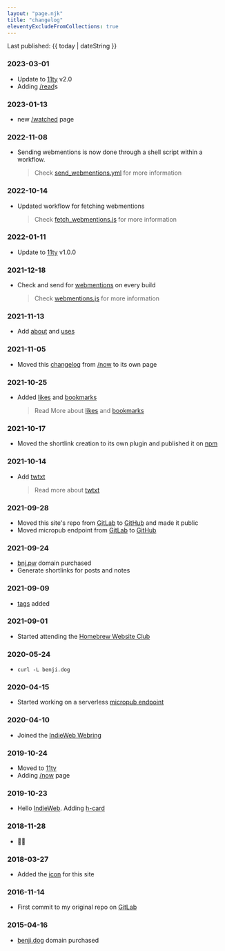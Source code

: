 ```yaml
---
layout: "page.njk"
title: "changelog"
eleventyExcludeFromCollections: true
---
```


Last published: {{ today | dateString }}

### 2023-03-01
- Update to [11ty](https://11ty.dev) v2.0
- Adding [/read](/read)s

### 2023-01-13
- new [/watched](/watched) page

### 2022-11-08
- Sending webmentions is now done through a shell script within a workflow.
	> Check [send_webmentions.yml](https://github.com/benjifs/benji/blob/main/.github/workflows/send_webmentions.yml) for more information

### 2022-10-14
- Updated workflow for fetching webmentions
	> Check [fetch_webmentions.js](https://github.com/benjifs/benji/blob/main/fetch_webmentions.js) for more information

### 2022-01-11
- Update to [11ty](https://11ty.dev) v1.0.0

### 2021-12-18
- Check and send for [webmentions](https://indieweb.org/Webmention) on every build
	> Check [webmentions.js](https://github.com/benjifs/benji/blob/main/webmentions.js) for more information

### 2021-11-13
- Add [about](/about) and [uses](/uses)

### 2021-11-05
- Moved this [changelog](/changelog) from [/now](/now) to its own page

### 2021-10-25
- Added [likes](/likes) and [bookmarks](/bookmarks)
	> Read More about [likes](https://indieweb.org/likes) and [bookmarks](https://indieweb.org/bookmark)

### 2021-10-17
- Moved the shortlink creation to its own plugin and published it on [npm](https://npmjs.com/package/eleventy-plugin-shortlinks)

### 2021-10-14
- Add [twtxt](/twtxt.txt)
	> Read more about [twtxt](https://twtxt.readthedocs.io/)

### 2021-09-28
- Moved this site's repo from [GitLab](https://gitlab.com/benjifs/benji) to [GitHub](https://github.com/benjifs/benji) and made it public
- Moved micropub endpoint from [GitLab](https://gitlab.com/benjifs/micropub) to [GitHub](https://github.com/benjifs/micropub)

### 2021-09-24
- [bnj.pw](https://bnj.pw) domain purchased
- Generate shortlinks for posts and notes

### 2021-09-09
- [tags](/tags) added

### 2021-09-01
- Started attending the [Homebrew Website Club](https://indieweb.org/Homebrew_Website_Club)

### 2020-05-24
- `curl -L benji.dog`

### 2020-04-15
- Started working on a serverless [micropub endpoint](https://gitlab.com/benjifs/micropub)

### 2020-04-10
- Joined the [IndieWeb Webring](https://xn--sr8hvo.ws/directory)

### 2019-10-24
- Moved to [11ty](https://11ty.dev)
- Adding [/now](/now) page

### 2019-10-23
- Hello [IndieWeb](https://indieweb.org). Adding [h-card](https://indieweb.org/h-card)

### 2018-11-28
- 🐰🥚

### 2018-03-27
- Added the [icon](/assets/avatar.png) for this site

### 2016-11-14
- First commit to my original repo on [GitLab](https://gitlab.com/benjifs)

### 2015-04-16
- [benji.dog](https://benji.dog) domain purchased
